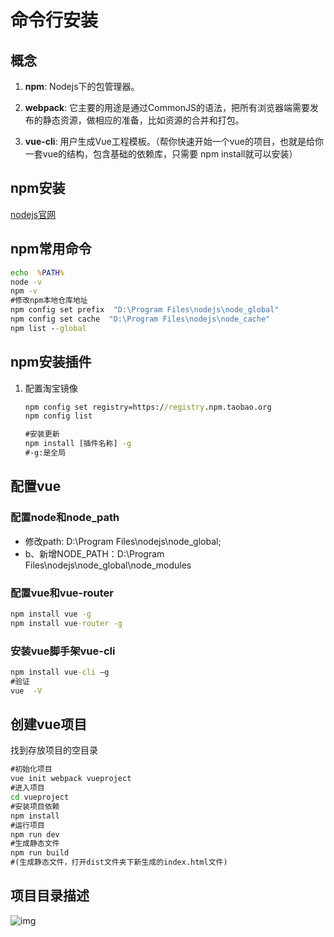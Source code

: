 # 命令行安装

## 概念

1. **npm**: Nodejs下的包管理器。

2. **webpack**: 它主要的用途是通过CommonJS的语法，把所有浏览器端需要发布的静态资源，做相应的准备，比如资源的合并和打包。

3. **vue-cli**:  用户生成Vue工程模板。（帮你快速开始一个vue的项目，也就是给你一套vue的结构，包含基础的依赖库，只需要 npm install就可以安装）

## npm安装

[nodejs官网](https://nodejs.org/en/)

## npm常用命令

```cmd
echo  %PATH% 
node -v
npm -v
#修改npm本地仓库地址
npm config set prefix  "D:\Program Files\nodejs\node_global"
npm config set cache  "D:\Program Files\nodejs\node_cache"
npm list --global

```

## npm安装插件

1. 配置淘宝镜像

   ```cmd
   npm config set registry=https://registry.npm.taobao.org
   npm config list
   
   #安装更新
   npm install [插件名称] -g
   #-g:是全局
   ```

## 配置vue

### 配置node和node_path

- 修改path: D:\Program Files\nodejs\node_global;
- b、新增NODE_PATH：D:\Program Files\nodejs\node_global\node_modules

### 配置vue和vue-router

```cmd
npm install vue -g
npm install vue-router -g
```

### 安装vue脚手架vue-cli

```cmd
npm install vue-cli –g
#验证
vue  -V
```

## 创建vue项目

找到存放项目的空目录

```cmd
#初始化项目
vue init webpack vueproject
#进入项目
cd vueproject
#安装项目依赖
npm install 
#运行项目
npm run dev
#生成静态文件
npm run build
#(生成静态文件，打开dist文件夹下新生成的index.html文件)
```

## 项目目录描述

![img](https://i.loli.net/2021/03/11/5Acro6EMsPZO3Cq.png)